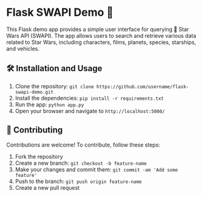 # Flask SWAPI Demo 🚀
This Flask demo app provides a simple user interface for querying 🌟 Star Wars API (SWAPI). The app allows users to search and retrieve various data related to Star Wars, including characters, films, planets, species, starships, and vehicles.

## 🛠️ Installation and Usage

1. Clone the repository: `git clone https://github.com/username/flask-swapi-demo.git`
2. Install the dependencies: `pip install -r requirements.txt`
3. Run the app: `python app.py`
4. Open your browser and navigate to `http://localhost:5000/`

## 🤝 Contributing

Contributions are welcome! To contribute, follow these steps:

1. Fork the repository
2. Create a new branch: `git checkout -b feature-name`
3. Make your changes and commit them: `git commit -am 'Add some feature'`
4. Push to the branch: `git push origin feature-name`
5. Create a new pull request
